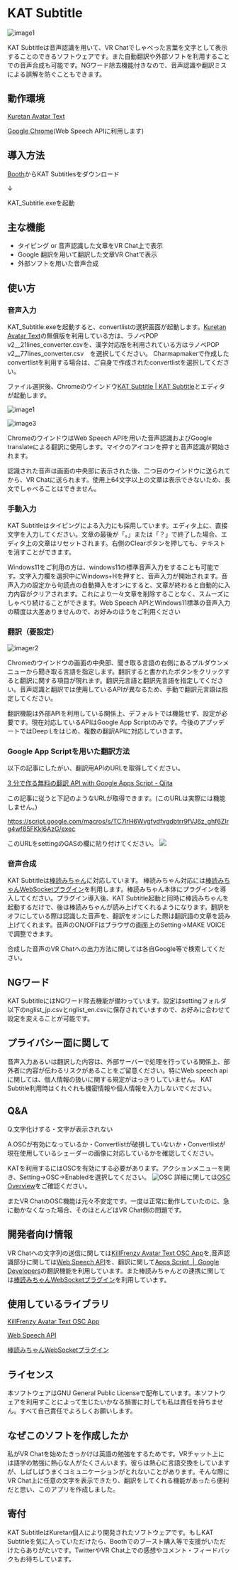 # KAT Subtitle

![image1](images/1.gif)

KAT Subtitleは音声認識を用いて、VR Chatでしゃべった言葉を文字として表示することのできるソフトウェアです。また自動翻訳や外部ソフトを利用することでの音声合成も可能です。NGワード除去機能付きなので、音声認識や翻訳ミスによる誤解を防ぐこともできます。

## 動作環境

[Kuretan Avatar Text](https://kuretan.booth.pm/items/3962022)

[Google Chrome](https://www.google.com/chrome/)(Web Speech APIに利用します)

## 導入方法

[Booth](https://kuretan.booth.pm/items/3962809)からKAT Subtitlesをダウンロード

↓

KAT_Subtitle.exeを起動


## 主な機能

- タイピング or 音声認識した文章をVR Chat上で表示
- Google 翻訳を用いて翻訳した文章VR Chatで表示
- 外部ソフトを用いた音声合成

## 使い方

### 音声入力

KAT_Subtitle.exeを起動すると、convertlistの選択画面が起動します。[Kuretan Avatar Text](https://kuretan.booth.pm/items/3962022)の無償版を利用している方は、ラノベPOP v2__21lines_converter.csvを、漢字対応版を利用されている方はラノベPOP v2__77lines_converter.csv　を選択してください。
Charmapmakerで作成したconvertlistを利用する場合は、ご自身で作成されたconvertlistを選択してください。

ファイル選択後、Chromeのウインドウ[KAT Subtitle \| KAT Subtitle](https://kat-subtitle.netlify.app/)とエディタが起動します。

![image1](images/1.gif)

![image3](images/3.gif)

ChromeのウインドウはWeb Speech APIを用いた音声認識およびGoogle translateによる翻訳に使用します。マイクのアイコンを押すと音声認識が開始されます。

認識された音声は画面の中央部に表示された後、二つ目のウインドウに送られてから、VR Chatに送られます。使用上64文字以上の文章は表示できないため、長文でしゃべることはできません。

### 手動入力

KAT Subtitleはタイピングによる入力にも採用しています。エディタ上に、直接文字を入力してください。文章の最後が「。」または「？」で終了した場合、エディタ上の文章はリセットされます。右側のClearボタンを押しても、テキストを消すことができます。

Windows11をご利用の方は、windows11の標準音声入力をすることも可能です。文字入力欄を選択中にWindows+Hを押すと、音声入力が開始されます。音声入力の設定から句読点の自動挿入をオンにすると、文章が終わると自動的に入力内容がクリアされます。これにより一々文章を削除することなく、スムーズにしゃべり続けることができます。Web Speech APIとWindows11標準の音声入力の精度は大差ありませんので、お好みのほうをご利用ください


### 翻訳（要設定）

![imager2](images/2.gif)

Chromeのウインドウの画面の中央部、聞き取る言語の右側にあるプルダウンメニューから聞き取る言語を指定します。翻訳すると書かれたボタンをクリックすると翻訳に関する項目が現れます。翻訳元言語と翻訳先言語を指定してください。音声認識と翻訳では使用しているAPIが異なるため、手動で翻訳元言語は指定してください。


翻訳機能は外部APIを利用している関係上、デフォルトでは機能せず、設定が必要です。現在対応しているAPIはGoogle App Scriptのみです。今後のアプッデートではDeep Lをはじめ、複数の翻訳APIに対応していきます。

### Google App Scriptを用いた翻訳方法

以下の記事にしたがい、翻訳用APIのURLを取得してください。

[3 分で作る無料の翻訳 API with Google Apps Script \- Qiita](https://qiita.com/tanabee/items/c79c5c28ba0537112922)

この記事に従うと下記のようなURLが取得できます。(このURLは実際には機能しません。)


https://script.google.com/macros/s/TC7lrH6Wvgfvdfvgdbtrr9fVJ6z_ghf6ZIrg4wf85FKkI6AzG/exec

このURLをsettingのGASの欄に貼り付けてください。
![](images/4.gif)

### 音声合成

KAT Subtitleは[棒読みちゃん](https://chi.usamimi.info/Program/Application/BouyomiChan/)に対応しています。
棒読みちゃん対応には[棒読みちゃんWebSocketプラグイン](https://github.com/ryujimiya/Plugin_BymChnWebSocket)を利用します。棒読みちゃん本体にプラグインを導入してください。プラグイン導入後、KAT Subtitle起動と同時に棒読みちゃんを起動するだけで、後は棒読みちゃんが読み上げてくれるようになります。翻訳をオフにしている際は認識した音声を、翻訳をオンにした際は翻訳語の文章を読み上げてくれます。音声のON/OFFはブラウザの画面上のSetting->MAKE VOICEで調整できます。

合成した音声のVR Chatへの出力方法に関しては各自Google等で検索してください。

## NGワード

KAT SubtitleにはNGワード除去機能が備わっています。設定はsettingフォルダ以下のnglist_jp.csvとnglist_en.csvに保存されていますので、お好みに合わせて設定を変えることが可能です。

## プライバシー面に関して

音声入力あるいは翻訳した内容は、外部サーバーで処理を行っている関係上、部外者に内容が伝わるリスクがあることをご留意ください。特にWeb speech apiに関しては、個人情報の扱いに関する規定がはっきりしていません。
KAT Subtitle利用時はくれぐれも機密情報や個人情報を入力しないでください。

## Q&A

Q.文字化けする・文字が表示されない

A.OSCが有効になっているか・Convertlistが破損していないか・Convertlistが現在使用しているシェーダーの画像に対応しているかを確認してください。

KATを利用するにはOSCを有効にする必要があります。アクションメニューを開き、Setting->OSC->Enabledを選択してください。
![OSC](images/098fafasdrt4359798909342retf.png)
詳細に関しては[OSC Overview](https://docs.vrchat.com/docs/osc-overview)をご確認ください。

またVR ChatのOSC機能は元々不安定です。一度は正常に動作していたのに、急に動かなくなった場合、そのほとんどはVR Chat側の問題です。

## 開発者向け情報

VR Chatへの文字列の送信に関しては[KillFrenzy Avatar Text OSC App](https://github.com/killfrenzy96/KatOscApp)を,音声認識部分に関しては[Web Speech API](https://developer.chrome.com/blog/voice-driven-web-apps-introduction-to-the-web-speech-api/)を、翻訳に関して[Apps Script  \|  Google Developers](https://developers.google.com/apps-script)の翻訳機能を利用しています。また棒読みちゃんとの連携に関しては[棒読みちゃんWebSocketプラグイン](https://github.com/ryujimiya/Plugin_BymChnWebSocket)を利用しています。


## 使用しているライブラリ

[KillFrenzy Avatar Text OSC App](https://github.com/killfrenzy96/KatOscApp)

[Web Speech API](https://developer.chrome.com/blog/voice-driven-web-apps-introduction-to-the-web-speech-api/)

[棒読みちゃんWebSocketプラグイン](https://github.com/ryujimiya/Plugin_BymChnWebSocket)

## ライセンス

本ソフトウェアはGNU General Public Licenseで配布しています。本ソフトウェアを利用すことによって生じたいかなる損害に対しても私は責任を持ちません。すべて自己責任でよろしくお願いします。

## なぜこのソフトを作成したか

私がVR Chatを始めたきっかけは英語の勉強をするためです。VRチャット上には語学の勉強に熱心な人がたくさんいます。彼らは熱心に言語交換をしていますが、しばしばうまくコミュニケーションがとれないことがあります。そんな際にVR Chat上に任意の文字を表示できたり、翻訳をしてくれる機能があったら便利だと思い、このアプリを作成しました。

## 寄付

KAT SubtitleはKuretan個人により開発されたソフトウェアです。もしKAT Subtitleを気に入っていただけたら、Boothでのブースト購入等で支援がいただけたらありがたいです。TwitterやVR Chat上での感想やコメント・フィードバックもお待ちしています。
